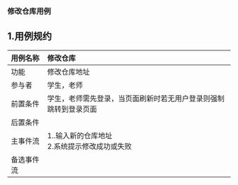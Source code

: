 ### 修改仓库用例
## 1.用例规约
|用例名称|修改仓库|  
|:-|:-|  
|功能|修改仓库地址|  
|参与者|学生，老师|  
|前置条件|学生，老师需先登录，当页面刷新时若无用户登录则强制跳转到登录页面|  
|后置条件||
|主事件流|1..输入新的仓库地址<br>2.系统提示修改成功或失败|  
|备选事件流||